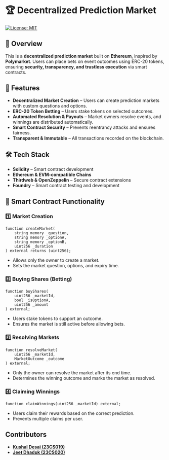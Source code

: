 # 🏆 Decentralized Prediction Market

[![License: MIT](https://img.shields.io/badge/License-MIT-yellow.svg)](https://opensource.org/licenses/MIT)

## 📌 Overview
This is a **decentralized prediction market** built on **Ethereum**, inspired by **Polymarket**. Users can place bets on event outcomes using ERC-20 tokens, ensuring **security, transparency, and trustless execution** via smart contracts.

## 🚀 Features
- **Decentralized Market Creation** – Users can create prediction markets with custom questions and options.
- **ERC-20 Token Betting** – Users stake tokens on selected outcomes.
- **Automated Resolution & Payouts** – Market owners resolve events, and winnings are distributed automatically.
- **Smart Contract Security** – Prevents reentrancy attacks and ensures fairness.
- **Transparent & Immutable** – All transactions recorded on the blockchain.

## 🛠️ Tech Stack
- **Solidity** – Smart contract development
- **Ethereum & EVM-compatible Chains**
- **Thirdweb & OpenZeppelin** – Secure contract extensions
- **Foundry** – Smart contract testing and development

## 📜 Smart Contract Functionality
### **1️⃣ Market Creation**
```solidity
function createMarket(
    string memory _question,
    string memory _optionA,
    string memory _optionB,
    uint256 _duration
) external returns (uint256);
```
- Allows only the owner to create a market.
- Sets the market question, options, and expiry time.

### **2️⃣ Buying Shares (Betting)**
```solidity
function buyShares(
    uint256 _marketId,
    bool _isOptionA,
    uint256 _amount
) external;
```
- Users stake tokens to support an outcome.
- Ensures the market is still active before allowing bets.

### **3️⃣ Resolving Markets**
```solidity
function resolveMarket(
    uint256 _marketId,
    MarketOutcome _outcome
) external;
```
- Only the owner can resolve the market after its end time.
- Determines the winning outcome and marks the market as resolved.

### **4️⃣ Claiming Winnings**
```solidity
function claimWinnings(uint256 _marketId) external;
```
- Users claim their rewards based on the correct prediction.
- Prevents multiple claims per user.

## Contributors

- **[Kushal Desai (23CS019)](https://github.com/KushalvDesai)**
- **[Jeet Dhaduk (23CS020)](https://github.com/23CS020DhadukJeet)**
